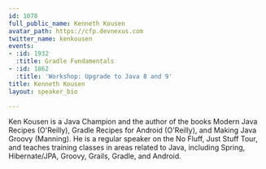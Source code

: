 ```yaml
---
id: 1078
full_public_name: Kenneth Kousen
avatar_path: https://cfp.devnexus.com
twitter_name: kenkousen
events:
- :id: 1932
  :title: Gradle Fundamentals
- :id: 1862
  :title: 'Workshop: Upgrade to Java 8 and 9'
title: Kenneth Kousen
layout: speaker_bio

---
```

Ken Kousen is a Java Champion and the author of the books Modern Java Recipes (O'Reilly), Gradle Recipes for Android (O'Reilly), and Making Java Groovy (Manning). He is a regular speaker on the No Fluff, Just Stuff Tour, and teaches training classes in areas related to Java, including Spring, Hibernate/JPA, Groovy, Grails, Gradle, and Android.